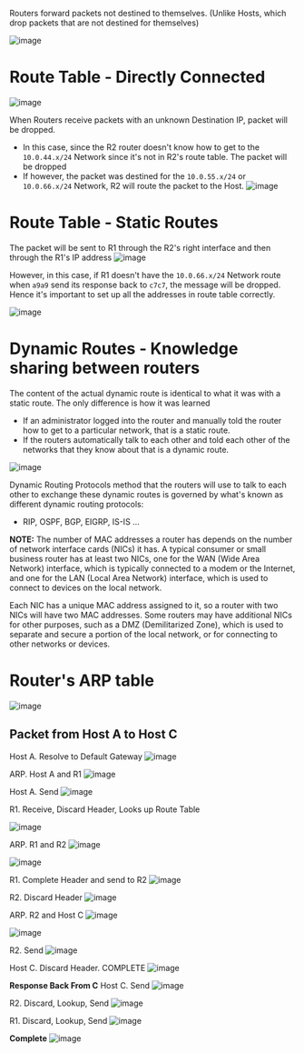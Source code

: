 Routers forward packets not destined to themselves. (Unlike Hosts, which drop packets that are not destined for themselves)

![image](https://user-images.githubusercontent.com/59940078/233793514-cd8362d5-8b41-4299-a282-9ce38e8451b6.png)

# Route Table - Directly Connected
![image](https://user-images.githubusercontent.com/59940078/233793581-5795391b-67dc-44f8-ae70-901b61075f56.png)

When Routers receive packets with an unknown Destination IP, packet will be dropped.
- In this case, since the R2 router doesn't know how to get to the `10.0.44.x/24` Network since it's not in R2's route table. The packet will be dropped
- If however, the packet was destined for the `10.0.55.x/24` or `10.0.66.x/24` Network, R2 will route the packet to the Host.
![image](https://user-images.githubusercontent.com/59940078/233793631-06d62b7c-4621-4569-b515-cd2c29d7a2c1.png)

# Route Table - Static Routes
The packet will be sent to R1 through the R2's right interface and then through the R1's IP address
![image](https://user-images.githubusercontent.com/59940078/233793909-cb5dcc41-3aaa-4734-8671-192d04706d6f.png)

However, in this case, if R1 doesn't have the `10.0.66.x/24` Network route when `a9a9` send its response back to `c7c7`, the message will be dropped. Hence it's important to set up all the addresses in route table correctly.

![image](https://user-images.githubusercontent.com/59940078/233794131-82440d99-e075-4288-87ff-7b358c0ebc62.png)

# Dynamic Routes - Knowledge sharing between routers
The content of the actual dynamic route is identical to what it was with a static route. The only difference is how it was learned 
- If an administrator logged into the router and manually told the router how to get to a particular network, that is a static route. 
- If the routers automatically talk to each other and told each other of the networks that they know about that is a dynamic route.

![image](https://user-images.githubusercontent.com/59940078/233794318-80cccec2-95c9-40cf-8c0c-aca0b43e2fc5.png)

Dynamic Routing Protocols method that the routers will use to talk to each other to exchange these dynamic routes is governed by what's known as different dynamic routing protocols:
- RIP, OSPF, BGP, EIGRP, IS-IS ...

**NOTE:** The number of MAC addresses a router has depends on the number of network interface cards (NICs) it has. A typical consumer or small business router has at least two NICs, one for the WAN (Wide Area Network) interface, which is typically connected to a modem or the Internet, and one for the LAN (Local Area Network) interface, which is used to connect to devices on the local network.

Each NIC has a unique MAC address assigned to it, so a router with two NICs will have two MAC addresses. Some routers may have additional NICs for other purposes, such as a DMZ (Demilitarized Zone), which is used to separate and secure a portion of the local network, or for connecting to other networks or devices.

# Router's ARP table
![image](https://user-images.githubusercontent.com/59940078/233794597-d67a5d87-6c89-467e-8d3c-d0b739090f40.png)

## Packet from Host A to Host C

Host A. Resolve to Default Gateway
![image](https://user-images.githubusercontent.com/59940078/233794651-0b5f89c2-a3a7-481f-aa18-91f282060190.png)

ARP. Host A and R1
![image](https://user-images.githubusercontent.com/59940078/233794705-5337d80d-7fa8-40bd-bcf9-2445c014ca5c.png)

Host A. Send
![image](https://user-images.githubusercontent.com/59940078/233794723-413e3351-e304-4322-aea9-ed8991614c06.png)

R1. Receive, Discard Header, Looks up Route Table

![image](https://user-images.githubusercontent.com/59940078/233794826-c2fb96ac-6c3b-4a6c-93da-53603c8eacd0.png)

ARP. R1 and R2
![image](https://user-images.githubusercontent.com/59940078/233794888-2f5328dc-8348-421d-97a6-b0bf69c90b11.png)

![image](https://user-images.githubusercontent.com/59940078/233794922-a14be32f-7510-43a7-9c7d-7260652995d6.png)

R1. Complete Header and send to R2
![image](https://user-images.githubusercontent.com/59940078/233794980-8d0cd97a-87d6-4395-96e3-80b8ccdc4989.png)

R2. Discard Header
![image](https://user-images.githubusercontent.com/59940078/233795017-ba0e048a-388a-431d-90af-6cf8fa3ad97f.png)

ARP. R2 and Host C
![image](https://user-images.githubusercontent.com/59940078/233795090-a9ad6bf4-8157-4631-9881-592711e5fe94.png)

![image](https://user-images.githubusercontent.com/59940078/233795120-3a01763f-1910-4630-9c9a-29116fa90c43.png)

R2. Send
![image](https://user-images.githubusercontent.com/59940078/233795165-bc6d468f-c60a-46c5-94a7-effd838826d2.png)

Host C. Discard Header. COMPLETE
![image](https://user-images.githubusercontent.com/59940078/233795205-c52c3ca2-572c-4cba-85f4-f18439b2d586.png)

**Response Back From C**
Host C. Send
![image](https://user-images.githubusercontent.com/59940078/233795273-1db4f572-e6c5-4242-8bc4-bf78c004dd93.png)

R2. Discard, Lookup, Send
![image](https://user-images.githubusercontent.com/59940078/233795305-eed292f0-9d29-4757-8fb6-870555f58f2e.png)

R1. Discard, Lookup, Send
![image](https://user-images.githubusercontent.com/59940078/233795342-9937c76a-1588-4168-90dc-7d1c9f847cf0.png)

**Complete**
![image](https://user-images.githubusercontent.com/59940078/233795363-b3510d9e-baa4-4579-8a92-e0eb795ef464.png)





